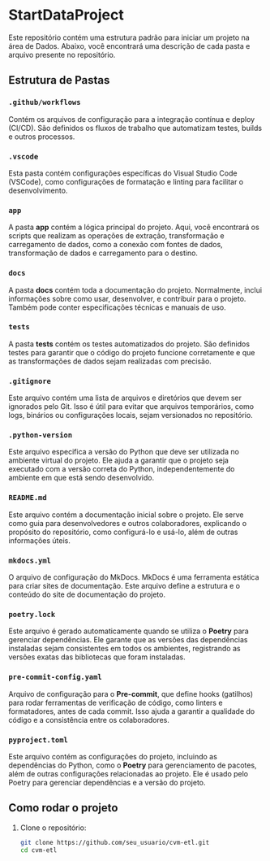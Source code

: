 # StartDataProject

Este repositório contém uma estrutura padrão para iniciar um projeto na área de Dados. Abaixo, você encontrará uma descrição de cada pasta e arquivo presente no repositório.

## Estrutura de Pastas

### `.github/workflows`
Contém os arquivos de configuração para a integração contínua e deploy (CI/CD). São definidos os fluxos de trabalho que automatizam testes, builds e outros processos.

### `.vscode`
Esta pasta contém configurações específicas do Visual Studio Code (VSCode), como configurações de formatação e linting para facilitar o desenvolvimento.

### `app`
A pasta **app** contém a lógica principal do projeto. Aqui, você encontrará os scripts que realizam as operações de extração, transformação e carregamento de dados, como a conexão com fontes de dados, transformação de dados e carregamento para o destino.

### `docs`
A pasta **docs** contém toda a documentação do projeto. Normalmente, inclui informações sobre como usar, desenvolver, e contribuir para o projeto. Também pode conter especificações técnicas e manuais de uso.

### `tests`
A pasta **tests** contém os testes automatizados do projeto. São definidos testes para garantir que o código do projeto funcione corretamente e que as transformações de dados sejam realizadas com precisão.

### `.gitignore`
Este arquivo contém uma lista de arquivos e diretórios que devem ser ignorados pelo Git. Isso é útil para evitar que arquivos temporários, como logs, binários ou configurações locais, sejam versionados no repositório.

### `.python-version`
Este arquivo especifica a versão do Python que deve ser utilizada no ambiente virtual do projeto. Ele ajuda a garantir que o projeto seja executado com a versão correta do Python, independentemente do ambiente em que está sendo desenvolvido.

### `README.md`
Este arquivo contém a documentação inicial sobre o projeto. Ele serve como guia para desenvolvedores e outros colaboradores, explicando o propósito do repositório, como configurá-lo e usá-lo, além de outras informações úteis.

### `mkdocs.yml`
O arquivo de configuração do MkDocs. MkDocs é uma ferramenta estática para criar sites de documentação. Este arquivo define a estrutura e o conteúdo do site de documentação do projeto.

### `poetry.lock`
Este arquivo é gerado automaticamente quando se utiliza o **Poetry** para gerenciar dependências. Ele garante que as versões das dependências instaladas sejam consistentes em todos os ambientes, registrando as versões exatas das bibliotecas que foram instaladas.

### `pre-commit-config.yaml`
Arquivo de configuração para o **Pre-commit**, que define hooks (gatilhos) para rodar ferramentas de verificação de código, como linters e formatadores, antes de cada commit. Isso ajuda a garantir a qualidade do código e a consistência entre os colaboradores.

### `pyproject.toml`
Este arquivo contém as configurações do projeto, incluindo as dependências do Python, como o **Poetry** para gerenciamento de pacotes, além de outras configurações relacionadas ao projeto. Ele é usado pelo Poetry para gerenciar dependências e a versão do projeto.

## Como rodar o projeto

1. Clone o repositório:
   ```bash
   git clone https://github.com/seu_usuario/cvm-etl.git
   cd cvm-etl
